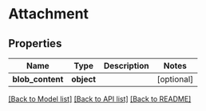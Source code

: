 # Attachment

## Properties
Name | Type | Description | Notes
------------ | ------------- | ------------- | -------------
**blob_content** | **object** |  | [optional] 

[[Back to Model list]](../README.md#documentation-for-models) [[Back to API list]](../README.md#documentation-for-api-endpoints) [[Back to README]](../README.md)


